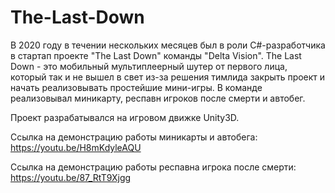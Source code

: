 # The-Last-Down
 В 2020 году в течении нескольких месяцев был в роли C#-разработчика в стартап проекте "The Last Down" команды "Delta Vision".
 The Last Down - это мобильный мультиплеерный шутер от первого лица, который так и не вышел в свет из-за решения тимлида закрыть проект и начать реализовывать простейшие мини-игры.
 В команде реализовывал миникарту, респавн игроков после смерти и автобег. 

 Проект разрабатывался на игровом движке Unity3D.

 Ссылка на демонстрацию работы миникарты и автобега: https://youtu.be/H8mKdyleAQU
 
 Ссылка на демонстрацию работы респавна игрока после смерти: https://youtu.be/87_RtT9Xjgg
